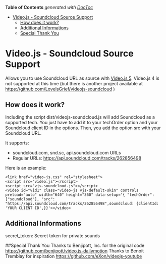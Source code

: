 <!-- START doctoc generated TOC please keep comment here to allow auto update -->
<!-- DON'T EDIT THIS SECTION, INSTEAD RE-RUN doctoc TO UPDATE -->
**Table of Contents**  *generated with [DocToc](https://github.com/thlorenz/doctoc)*

- [Video.js - Soundcloud Source Support](#videojs-soundcloud-source-support)
  - [How does it work?](#how-does-it-work)
  - [Additional Informations](#additional-informations)
  - [Special Thank You](#special-thank-you)

<!-- END doctoc generated TOC please keep comment here to allow auto update -->

# Video.js - Soundcloud Source Support
Allows you to use Soundcloud URL as source with [Video.js 5](https://github.com/zencoder/video-js/). Video.js 4 is not supported at this time (but there is another project available at https://github.com/LoveIsGrief/videojs-soundcloud )

## How does it work?
Including the script dist/videojs-soundcloud.js will add Soundcloud as a supported tech. You just have to add it to your techOrder option and your Soundcloud client ID in the options. Then, you add the option src with your Soundcloud URL.

It supports:
- soundcloud.com, snd.sc, api.soundcloud.com URLs
- Regular URLs: https://api.soundcloud.com/tracks/262856498

Here is an example:

	<link href="video-js.css" rel="stylesheet">
	<script src="video.js"></script>
	<script src="vjs.soundcloud.js"></script>
	<video id="vid1" class="video-js vjs-default-skin" controls preload="auto" width="640" height="360" data-setup='{ "techOrder": ["soundcloud"], "src": "https://api.soundcloud.com/tracks/262856498",soundcloud: {clientId: 'YOUR CLIENT ID',}}'></video>

## Additional Informations
secret_token: Secret token for private sounds

##Special Thank You
Thanks to Benjipott, Inc. for the original code https://github.com/benjipott/video.js-dailymotion
Thanks to Benoit Tremblay for inspiration https://github.com/eXon/videojs-youtube
